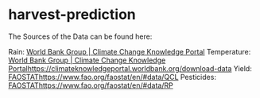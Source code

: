 # harvest-prediction

The Sources of the Data can be found here:

Rain: [World Bank Group | Climate Change Knowledge Portal](https://climateknowledgeportal.worldbank.org/download-data)
Temperature: [World Bank Group | Climate Change Knowledge Portal](https://climateknowledgeportal.worldbank.org/download-data)https://climateknowledgeportal.worldbank.org/download-data
Yield: [FAOSTAT](https://www.fao.org/faostat/en/#data/QCL)https://www.fao.org/faostat/en/#data/QCL
Pesticides: [FAOSTAT](https://www.fao.org/faostat/en/#data/RP)https://www.fao.org/faostat/en/#data/RP

